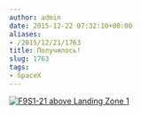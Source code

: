 ```yaml
---
author: admin
date: 2015-12-22 07:32:10+00:00
aliases:
- /2015/12/21/1763
title: Получилось!
slug: 1763
tags:
- SpaceX
---
```


[![F9S1-21 above Landing Zone 1](https://pbs.twimg.com/media/CWzUJbpUkAEBOtD.jpg)](https://twitter.com/SpaceX/status/679150903371304960)

<!--more-->
